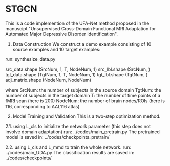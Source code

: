 # STGCN
This is a code implemention of the UFA-Net method proposed in the manuscipt "Unsupervised Cross-Domain Functional MRI Adaptation for Automated Major Depressive Disorder Identification".

1. Data Construction
We construct a demo example consisting of 10 source examples and 10 target examples:

run: synthesize_data.py

src_data.shape (SrcNum, 1, T, NodeNum, 1)
src_lbl.shape (SrcNum, )
tgt_data.shape (TgtNum, 1, T, NodeNum, 1)
tgt_lbl.shape (TgtNum, )
adj_matrix.shape (NodeNum, NodeNum)

where
SrcNum: the number of subjects in the source domain
TgtNum: the number of subjects in the target domain
T: the number of time points of a fMRI scan (here is 200)
NodeNum: the number of brain nodes/ROIs (here is 116, corresponding to AAL116 atlas)

2. Model Training and Validation
This is a two-step optimization method.

2.1. using L_cls to initialize the network parameter (this step does not involve domain adaptation)
run: ../codes/main_pretrain.py
The pretrained model is saved in: ../codes/checkpoints_pretrain/

2.2. using L_cls and L_mmd to train the whole network.
run: ../codes/main_UDA.py
The classification results are saved in: ../codes/checkpoints/

